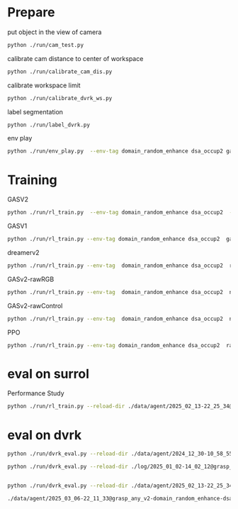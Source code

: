 # Prepare

put object in the view of camera
```sh
python ./run/cam_test.py
```

calibrate cam distance to center of workspace
```sh
python ./run/calibrate_cam_dis.py 
```

calibrate workspace limit
```sh
python ./run/calibrate_dvrk_ws.py 
```

label segmentation
```sh
python ./run/label_dvrk.py
```

env play
```sh
python ./run/env_play.py  --env-tag domain_random_enhance dsa_occup2 gasv2_dvrk --oracle keyboard --action oracle
```

# Training
GASV2
```sh
python ./run/rl_train.py  --env-tag domain_random_enhance dsa_occup2  --baseline-tag gas high_oracle3 
```
GASV1
```sh
python ./run/rl_train.py --env-tag domain_random_enhance dsa_occup2  gasv1 --baseline-tag gas eval_less high_oracle3 
```

dreamerv2
```sh
python ./run/rl_train.py --env-tag  domain_random_enhance dsa_occup2  raw_env --baseline-tag  gas eval_less high_oracle3 
```

GASv2-rawRGB
```sh
python ./run/rl_train.py --env-tag  domain_random_enhance dsa_occup2  no_dsa --baseline-tag gas eval_less high_oracle3 
```
GASv2-rawControl
```sh
python ./run/rl_train.py --env-tag  domain_random_enhance dsa_occup2  no_pid --baseline-tag gas eval_less high_oracle3
```

PPO
```sh
python ./run/rl_train.py --env-tag domain_random_enhance dsa_occup2  raw_env --baseline ppo --baseline-tag high_oracle3
```


# eval on surrol

Performance Study
```sh
python ./run/rl_train.py --reload-dir ./data/agent/2025_02_13-22_25_34@grasp_any_v2-domain_random_enhance-dsa_occup2@dreamerv2-gas-high_oracle3@seed0  --reload-envtag  domain_random_enhance dsa_occup2  --online-eval --novis --vis-tag obs rgb dsa mask --online-eps 100 --save-prefix xxx --seed 4
```


# eval on dvrk
```sh
python ./run/dvrk_eval.py --reload-dir ./data/agent/2024_12_30-10_58_55@grasp_any_v2@dreamerv2-gasv2@seed0  --reload-envtag  gasv2_dvrk --online-eval --visualize --vis-tag obs rgb dsa mask --online-eps 20 --save-prefix xxx
```

```sh
python ./run/dvrk_eval.py --reload-dir ./log/2025_01_02-14_02_12@grasp_any_v2-action_continuous@dreamerv2-gasv2@seed0/  --reload-envtag  gasv2_dvrk action_continuous --online-eval --visualize --vis-tag obs rgb dsa mask --online-eps 20 --save-prefix xxx


python ./run/dvrk_eval.py --reload-dir ./data/agent/2025_02_13-22_25_34@grasp_any_v2-domain_random_enhance-dsa_occup2@dreamerv2-gas-high_oracle3@seed0  --reload-envtag  domain_random_enhance dsa_occup2 gasv2_dvrk --online-eval --visualize --vis-tag obs rgb dsa mask --online-eps 20 --save-prefix xxx

./data/agent/2025_03_06-22_11_33@grasp_any_v2-domain_random_enhance-dsa_occup2@dreamerv2-gas-high_oracle3@seed0/1.8m/